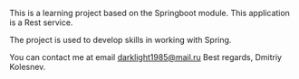 This is a learning project based on the Springboot module. This application is a Rest service.

The project is used to develop skills in working with Spring.


You can contact me at email darklight1985@mail.ru
Best regards,
Dmitriy Kolesnev.